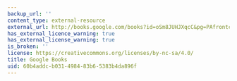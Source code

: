 ```yaml
---
backup_url: ''
content_type: external-resource
external_url: http://books.google.com/books?id=oSm8JUHJXqcC&pg=PAfrontcover#v=onepage
has_external_licence_warning: true
has_external_license_warning: true
is_broken: ''
license: https://creativecommons.org/licenses/by-nc-sa/4.0/
title: Google Books
uid: 60b4addc-b031-4984-83b6-5383b4da896f
---
```

